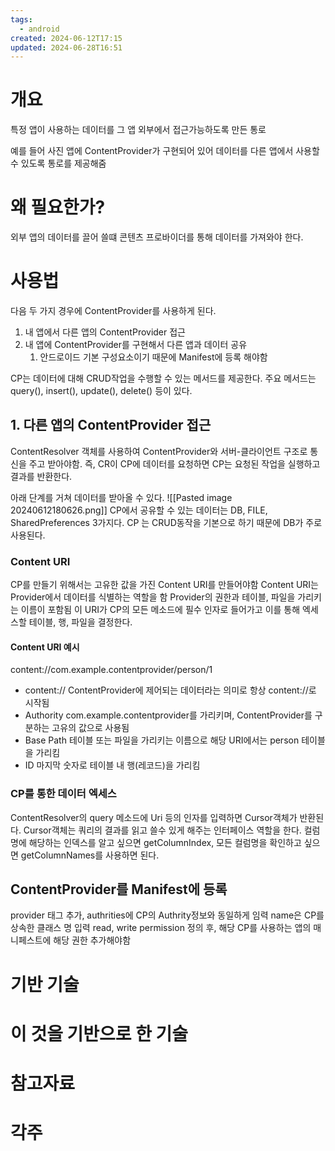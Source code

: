 ```yaml
---
tags:
  - android
created: 2024-06-12T17:15
updated: 2024-06-28T16:51
---
```

# 개요
특정 앱이 사용하는 데이터를 그 앱 외부에서 접근가능하도록 만든 통로

예를 들어 사진 앱에 ContentProvider가 구현되어 있어 데이터를 다른 앱에서 사용할 수 있도록 통로를 제공해줌

# 왜 필요한가?
외부 앱의 데이터를 끌어 쓸떄 콘텐츠 프로바이더를 통해 데이터를 가져와야 한다.

# 사용법
다음 두 가지 경우에 ContentProvider를 사용하게 된다.
1. 내 앱에서 다른 앱의 ContentProvider 접근
2. 내 앱에 ContentProvider를 구현해서 다른 앱과 데이터 공유
	1. 안드로이드 기본 구성요소이기 때문에 Manifest에 등록 해야함

CP는 데이터에 대해 CRUD작업을 수행할 수 있는 메서드를 제공한다. 주요 메서드는 query(), insert(), update(), delete() 등이 있다.
## 1. 다른 앱의 ContentProvider 접근
ContentResolver 객체를 사용하여 ContentProvider와 서버-클라이언트 구조로 통신을 주고 받아야함. 즉, CR이 CP에 데이터를 요청하면 CP는 요청된 작업을 실행하고 결과를 반환한다.

아래 단계를 거쳐 데이터를 받아올 수 있다.
![[Pasted image 20240612180626.png]]
CP에서 공유할 수 있는 데이터는 DB, FILE, SharedPreferences 3가지다. CP 는 CRUD동작을 기본으로 하기 때문에 DB가 주로 사용된다.

### Content URI
CP를 만들기 위해서는 고유한 값을 가진 Content URI를 만들어야함
Content URI는 Provider에서 데이터를 식별하는 역할을 함
Provider의 권한과 테이블, 파일을 가리키는 이름이 포함됨
이 URI가 CP의 모든 메소드에 필수 인자로 들어가고 이를 통해 엑세스할 테이블, 행, 파일을 결정한다.
#### Content URI 예시
 content://com.example.contentprovider/person/1
-  content://
    ContentProvider에 제어되는 데이터라는 의미로 항상 content://로 시작됨  
-  Authority
    com.example.contentprovider를 가리키며, ContentProvider를 구분하는 고유의 값으로 사용됨  
- Base Path
    테이블 또는 파일을 가리키는 이름으로 해당 URI에서는 person 테이블을 가리킴  
- ID
    마지막 숫자로 테이블 내 행(레코드)을 가리킴
### CP를 통한 데이터 엑세스
ContentResolver의 query 메소드에 Uri 등의 인자를 입력하면 Cursor객체가 반환된다. Cursor객체는 쿼리의 결과를 읽고 쓸수 있게 해주는 인터페이스 역할을 한다.
컬럼명에 해당하는 인덱스를 알고 싶으면 getColumnIndex, 모든 컬럼명을 확인하고 싶으면 getColumnNames를 사용하면 된다.
## ContentProvider를 Manifest에 등록
provider 태그 추가, authrities에 CP의 Authrity정보와 동일하게 임력
name은 CP를 상속한 클래스 명 입력
read, write permission 정의 후, 해당 CP를 사용하는 앱의 매니페스트에 해당 권한 추가해야함

# 기반 기술

# 이 것을 기반으로 한 기술

# 참고자료

# 각주